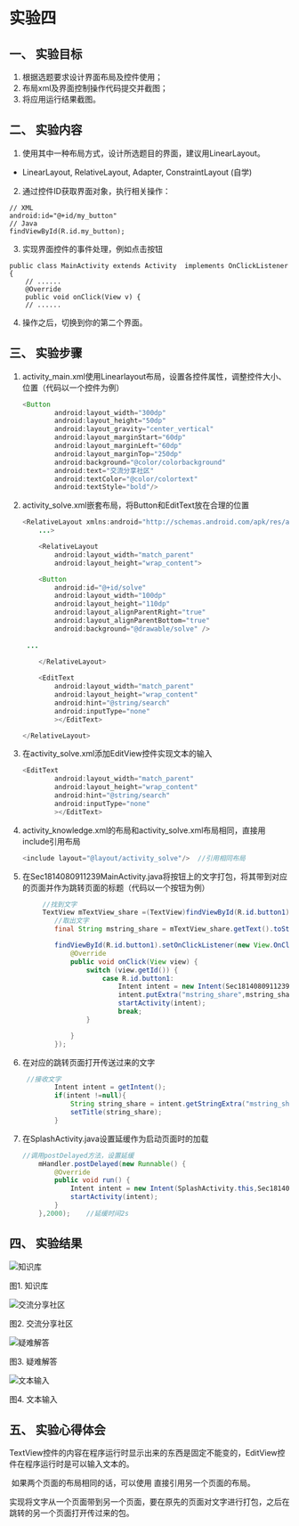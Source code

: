 # 实验四

## 一、 实验目标

1. 根据选题要求设计界面布局及控件使用；
2. 布局xml及界面控制操作代码提交并截图；
3. 将应用运行结果截图。

## 二、 实验内容

1. 使用其中一种布局方式，设计所选题目的界面，建议用LinearLayout。

- LinearLayout, RelativeLayout, Adapter, ConstraintLayout (自学)

2. 通过控件ID获取界面对象，执行相关操作：

```
// XML
android:id="@+id/my_button"
// Java
findViewById(R.id.my_button);
```

3. 实现界面控件的事件处理，例如点击按钮

```
public class MainActivity extends Activity  implements OnClickListener {    
    // ......   
    @Override    
    public void onClick(View v) { 
    // ......
```

4. 操作之后，切换到你的第二个界面。

## 三、 实验步骤

1. activity_main.xml使用Linearlayout布局，设置各控件属性，调整控件大小、位置（代码以一个控件为例）

   ```java
   <Button
           android:layout_width="300dp"
           android:layout_height="50dp"
           android:layout_gravity="center_vertical"
           android:layout_marginStart="60dp"
           android:layout_marginLeft="60dp"
           android:layout_marginTop="250dp"
           android:background="@color/colorbackground"
           android:text="交流分享社区"
           android:textColor="@color/colortext"
           android:textStyle="bold"/>
   ```

   

2. activity_solve.xml嵌套布局，将Button和EditText放在合理的位置

   ```java
   <RelativeLayout xmlns:android="http://schemas.android.com/apk/res/android"
       ...>
   
       <RelativeLayout
           android:layout_width="match_parent"
           android:layout_height="wrap_content">
   
       <Button
           android:id="@+id/solve"
           android:layout_width="100dp"
           android:layout_height="110dp"
           android:layout_alignParentRight="true"
           android:layout_alignParentBottom="true"
           android:background="@drawable/solve" />
               
   	...
               
       </RelativeLayout>
   
       <EditText
           android:layout_width="match_parent"
           android:layout_height="wrap_content"
           android:hint="@string/search"
           android:inputType="none"
           ></EditText>
   
   </RelativeLayout>
   
   
   ```

   

3. 在activity_solve.xml添加EditView控件实现文本的输入

   ```java
   <EditText
           android:layout_width="match_parent"
           android:layout_height="wrap_content"
           android:hint="@string/search"
           android:inputType="none"
           ></EditText>
   ```

   

4. activity_knowledge.xml的布局和activity_solve.xml布局相同，直接用include引用布局

   ```java
   <include layout="@layout/activity_solve"/>  //引用相同布局
   ```

5. 在Sec1814080911239MainActivity.java将按钮上的文字打包，将其带到对应的页面并作为跳转页面的标题（代码以一个按钮为例）

   ```java
   		//找到文字	
   		TextView mTextView_share =(TextView)findViewById(R.id.button1);  
           //取出文字
           final String mstring_share = mTextView_share.getText().toString();
   
           findViewById(R.id.button1).setOnClickListener(new View.OnClickListener() {
               @Override
               public void onClick(View view) {
                   switch (view.getId()) {
                       case R.id.button1:
                           Intent intent = new Intent(Sec1814080911239MainActivity.this, ShareActivity.class);
                           intent.putExtra("mstring_share",mstring_share);
                           startActivity(intent);
                           break;
                   }
   
               }
           });
   ```

   

   

6. 在对应的跳转页面打开传送过来的文字

   ```java
    //接收文字
           Intent intent = getIntent();
           if(intent !=null){
               String string_share = intent.getStringExtra("mstring_share");
               setTitle(string_share);
           }
   ```

   

7. 在SplashActivity.java设置延缓作为启动页面时的加载

   ```java
   //调用postDelayed方法，设置延缓
       mHandler.postDelayed(new Runnable() {
           @Override
           public void run() {
               Intent intent = new Intent(SplashActivity.this,Sec1814080911239MainActivity.class);
               startActivity(intent);
           }
       },2000);    //延缓时间2s
   ```

## 四、 实验结果

![知识库](https://github.com/jalyn-1001/mytest/blob/master/sec1814080911239/KnowledgeActivity3.png)

图1. 知识库

![交流分享社区](https://github.com/jalyn-1001/mytest/blob/master/sec1814080911239/ShareActivity3.png)

图2. 交流分享社区

![疑难解答](https://github.com/jalyn-1001/mytest/blob/master/sec1814080911239/SolveActivity3.png)

图3. 疑难解答

![文本输入](https://github.com/jalyn-1001/mytest/blob/master/sec1814080911239/search.png)

图4. 文本输入

## 五、 实验心得体会

​	TextView控件的内容在程序运行时显示出来的东西是固定不能变的，EditView控件在程序运行时是可以输入文本的。

​	如果两个页面的布局相同的话，可以使用<include layout="...">  直接引用另一个页面的布局。

​	实现将文字从一个页面带到另一个页面，要在原先的页面对文字进行打包，之后在跳转的另一个页面打开传过来的包。
